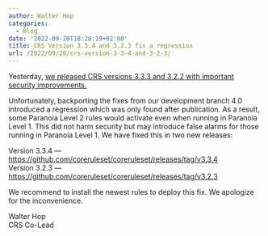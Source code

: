 ```yaml
---
author: Walter Hop
categories:
  - Blog
date: '2022-09-20T18:28:19+02:00'
title: CRS Version 3.3.4 and 3.2.3 fix a regression
url: /2022/09/20/crs-version-3-3-4-and-3-2-3/
---
```



Yesterday, [we released CRS versions 3.3.3 and 3.2.2 with important security improvements.](https://coreruleset.org/20220919/crs-version-3-3-3-and-3-2-2-covering-several-cves/)

Unfortunately, backporting the fixes from our development branch 4.0 introduced a regression which was only found after publication. As a result, some Paranoia Level 2 rules would activate even when running in Paranoia Level 1. This did not harm security but may introduce false alarms for those running in Paranoia Level 1. We have fixed this in two new releases:

Version 3.3.4 — <https://github.com/coreruleset/coreruleset/releases/tag/v3.3.4>  
Version 3.2.3 — <https://github.com/coreruleset/coreruleset/releases/tag/v3.2.3>

We recommend to install the newest rules to deploy this fix. We apologize for the inconvenience.

Walter Hop  
CRS Co-Lead
